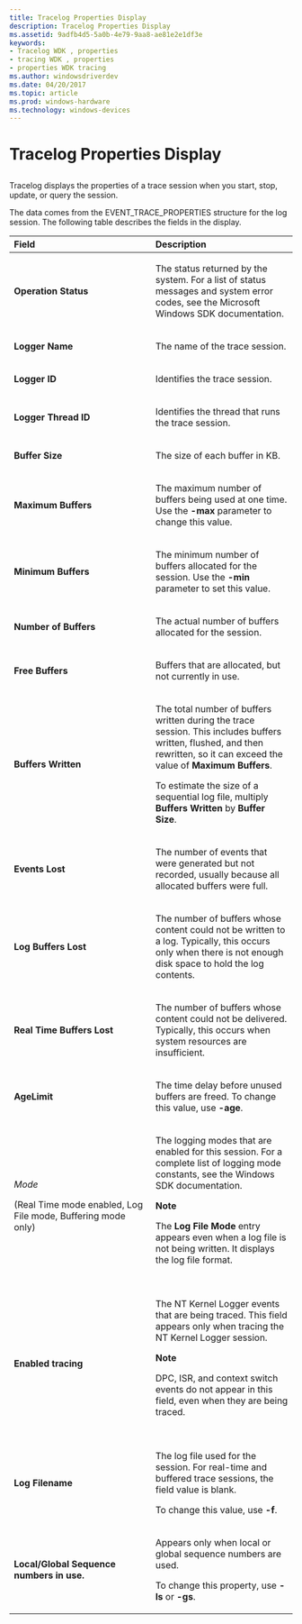 ```yaml
---
title: Tracelog Properties Display
description: Tracelog Properties Display
ms.assetid: 9adfb4d5-5a0b-4e79-9aa8-ae81e2e1df3e
keywords:
- Tracelog WDK , properties
- tracing WDK , properties
- properties WDK tracing
ms.author: windowsdriverdev
ms.date: 04/20/2017
ms.topic: article
ms.prod: windows-hardware
ms.technology: windows-devices
---
```


# Tracelog Properties Display


## <span id="ddk_tracelog_display_tools"></span><span id="DDK_TRACELOG_DISPLAY_TOOLS"></span>


Tracelog displays the properties of a trace session when you start, stop, update, or query the session.

The data comes from the EVENT\_TRACE\_PROPERTIES structure for the log session. The following table describes the fields in the display.

<table>
<colgroup>
<col width="50%" />
<col width="50%" />
</colgroup>
<thead>
<tr class="header">
<th align="left">Field</th>
<th align="left">Description</th>
</tr>
</thead>
<tbody>
<tr class="odd">
<td align="left"><p><strong>Operation Status</strong></p></td>
<td align="left"><p>The status returned by the system. For a list of status messages and system error codes, see the Microsoft Windows SDK documentation.</p></td>
</tr>
<tr class="even">
<td align="left"><p><strong>Logger Name</strong></p></td>
<td align="left"><p>The name of the trace session.</p></td>
</tr>
<tr class="odd">
<td align="left"><p><strong>Logger ID</strong></p></td>
<td align="left"><p>Identifies the trace session.</p></td>
</tr>
<tr class="even">
<td align="left"><p><strong>Logger Thread ID</strong></p></td>
<td align="left"><p>Identifies the thread that runs the trace session.</p></td>
</tr>
<tr class="odd">
<td align="left"><p><strong>Buffer Size</strong></p></td>
<td align="left"><p>The size of each buffer in KB.</p></td>
</tr>
<tr class="even">
<td align="left"><p><strong>Maximum Buffers</strong></p></td>
<td align="left"><p>The maximum number of buffers being used at one time. Use the <strong>-max</strong> parameter to change this value.</p></td>
</tr>
<tr class="odd">
<td align="left"><p><strong>Minimum Buffers</strong></p></td>
<td align="left"><p>The minimum number of buffers allocated for the session. Use the <strong>-min</strong> parameter to set this value.</p></td>
</tr>
<tr class="even">
<td align="left"><p><strong>Number of Buffers</strong></p></td>
<td align="left"><p>The actual number of buffers allocated for the session.</p></td>
</tr>
<tr class="odd">
<td align="left"><p><strong>Free Buffers</strong></p></td>
<td align="left"><p>Buffers that are allocated, but not currently in use.</p></td>
</tr>
<tr class="even">
<td align="left"><p><strong>Buffers Written</strong></p></td>
<td align="left"><p>The total number of buffers written during the trace session. This includes buffers written, flushed, and then rewritten, so it can exceed the value of <strong>Maximum Buffers</strong>.</p>
<p>To estimate the size of a sequential log file, multiply <strong>Buffers Written</strong> by <strong>Buffer Size</strong>.</p></td>
</tr>
<tr class="odd">
<td align="left"><p><strong>Events Lost</strong></p></td>
<td align="left"><p>The number of events that were generated but not recorded, usually because all allocated buffers were full.</p></td>
</tr>
<tr class="even">
<td align="left"><p><strong>Log Buffers Lost</strong></p></td>
<td align="left"><p>The number of buffers whose content could not be written to a log. Typically, this occurs only when there is not enough disk space to hold the log contents.</p></td>
</tr>
<tr class="odd">
<td align="left"><p><strong>Real Time Buffers Lost</strong></p></td>
<td align="left"><p>The number of buffers whose content could not be delivered. Typically, this occurs when system resources are insufficient.</p></td>
</tr>
<tr class="even">
<td align="left"><p><strong>AgeLimit</strong></p></td>
<td align="left"><p>The time delay before unused buffers are freed. To change this value, use <strong>-age</strong>.</p></td>
</tr>
<tr class="odd">
<td align="left"><p><em>Mode</em></p>
<p>(Real Time mode enabled, Log File mode, Buffering mode only)</p></td>
<td align="left"><p>The logging modes that are enabled for this session. For a complete list of logging mode constants, see the Windows SDK documentation.</p>
<div class="alert">
<strong>Note</strong>  
<p>The <strong>Log File Mode</strong> entry appears even when a log file is not being written. It displays the log file format.</p>
</div>
<div>
 
</div></td>
</tr>
<tr class="even">
<td align="left"><p><strong>Enabled tracing</strong></p></td>
<td align="left"><p>The NT Kernel Logger events that are being traced. This field appears only when tracing the NT Kernel Logger session.</p>
<div class="alert">
<strong>Note</strong>  
<p>DPC, ISR, and context switch events do not appear in this field, even when they are being traced.</p>
</div>
<div>
 
</div></td>
</tr>
<tr class="odd">
<td align="left"><p><strong>Log Filename</strong></p></td>
<td align="left"><p>The log file used for the session. For real-time and buffered trace sessions, the field value is blank.</p>
<p>To change this value, use <strong>-f</strong>.</p></td>
</tr>
<tr class="even">
<td align="left"><p><strong>Local/Global Sequence numbers in use.</strong></p></td>
<td align="left"><p>Appears only when local or global sequence numbers are used.</p>
<p>To change this property, use <strong>-ls</strong> or <strong>-gs</strong>.</p></td>
</tr>
</tbody>
</table>

 

 

 





